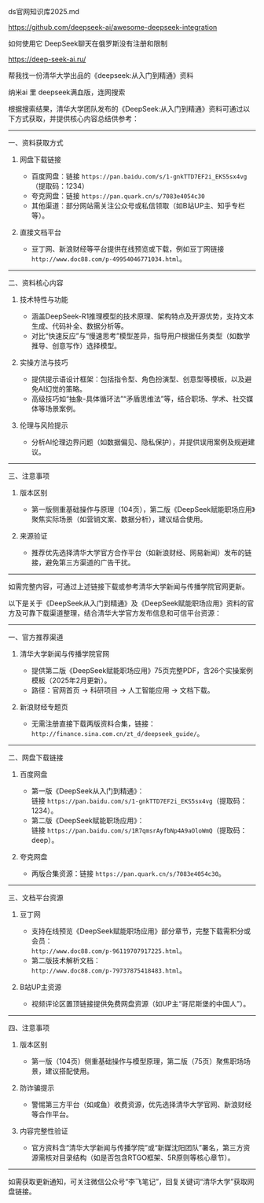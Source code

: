 ds官网知识库2025.md




https://github.com/deepseek-ai/awesome-deepseek-integration



如何使用它
DeepSeek聊天在俄罗斯没有注册和限制



https://deep-seek-ai.ru/




帮我找一份清华大学出品的《deepseek:从入门到精通》资料




纳米ai     里  deepseek满血版，连网搜索




根据搜索结果，清华大学团队发布的《DeepSeek:从入门到精通》资料可通过以下方式获取，并提供核心内容总结供参考：

---

一、资料获取方式
1. 网盘下载链接  
   - 百度网盘：链接 `https://pan.baidu.com/s/1-gnkTTD7EF2i_EKS5sx4vg`（提取码：1234）  
   - 夸克网盘：链接 `https://pan.quark.cn/s/7083e4054c30`  
   - 其他渠道：部分网站需关注公众号或私信领取（如B站UP主、知乎专栏等）。

2. 直接文档平台  
   - 豆丁网、新浪财经等平台提供在线预览或下载，例如豆丁网链接 `http://www.doc88.com/p-49954046771034.html`。

---

二、资料核心内容
1. 技术特性与功能  
   - 涵盖DeepSeek-R1推理模型的技术原理、架构特点及开源优势，支持文本生成、代码补全、数据分析等。  
   - 对比“快速反应”与“慢速思考”模型差异，指导用户根据任务类型（如数学推导、创意写作）选择模型。

2. 实操方法与技巧  
   - 提供提示语设计框架：包括指令型、角色扮演型、创意型等模板，以及避免AI幻觉的策略。  
   - 高级技巧如“抽象-具体循环法”“矛盾思维法”等，结合职场、学术、社交媒体等场景案例。

3. 伦理与风险提示  
   - 分析AI伦理边界问题（如数据偏见、隐私保护），并提供误用案例及规避建议。

---

三、注意事项
1. 版本区别  
   - 第一版侧重基础操作与原理（104页），第二版《DeepSeek赋能职场应用》聚焦实际场景（如营销文案、数据分析），建议结合使用。

2. 来源验证  
   - 推荐优先选择清华大学官方合作平台（如新浪财经、网易新闻）发布的链接，避免第三方渠道的广告干扰。

---

如需完整内容，可通过上述链接下载或参考清华大学新闻与传播学院官网更新。




以下是关于《DeepSeek从入门到精通》及《DeepSeek赋能职场应用》资料的官方及可靠下载渠道整理，结合清华大学官方发布信息和可信平台资源：

---

一、官方推荐渠道
1. 清华大学新闻与传播学院官网  
   - 提供第二版《DeepSeek赋能职场应用》75页完整PDF，含26个实操案例模板（2025年2月更新）。  
   - 路径：官网首页 → 科研项目 → 人工智能应用 → 文档下载。

2. 新浪财经专题页  
   - 无需注册直接下载两版资料合集，链接：  
     `http://finance.sina.com.cn/zt_d/deepseek_guide/`。

---

二、网盘下载链接
1. 百度网盘  
   - 第一版《DeepSeek从入门到精通》：  
     链接 `https://pan.baidu.com/s/1-gnkTTD7EF2i_EKS5sx4vg`（提取码：1234）。  
   - 第二版《DeepSeek赋能职场应用》：  
     链接 `https://pan.baidu.com/s/1R7qmsrAyfbNp4A9aOloWmQ`（提取码：deep）。

2. 夸克网盘  
   - 两版合集资源：链接 `https://pan.quark.cn/s/7083e4054c30`。

---

三、文档平台资源
1. 豆丁网  
   - 支持在线预览《DeepSeek赋能职场应用》部分章节，完整下载需积分或会员：  
     `http://www.doc88.com/p-96119707917225.html`。  
   - 第二版技术解析文档：  
     `http://www.doc88.com/p-79737875418483.html`。

2. B站UP主资源  
   - 视频评论区置顶链接提供免费网盘资源（如UP主“哥尼斯堡的中国人”）。

---

四、注意事项
1. 版本区别  
   - 第一版（104页）侧重基础操作与模型原理，第二版（75页）聚焦职场场景，建议搭配使用。

2. 防诈骗提示  
   - 警惕第三方平台（如咸鱼）收费资源，优先选择清华大学官网、新浪财经等合作平台。

3. 内容完整性验证  
   - 官方资料含“清华大学新闻与传播学院”或“新媒沈阳团队”署名，第三方资源需核对目录结构（如是否包含RTGO框架、5R原则等核心章节）。

---

如需获取更新通知，可关注微信公众号“李飞笔记”，回复关键词“清华大学”获取网盘链接。





























